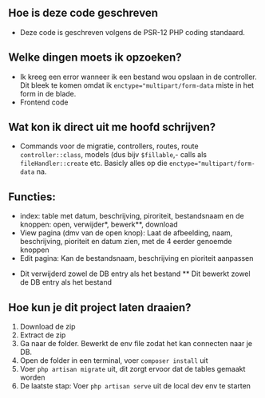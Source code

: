 ## Hoe is deze code geschreven
- Deze code is geschreven volgens de PSR-12 PHP coding standaard.


## Welke dingen moets ik opzoeken?
- Ik kreeg een error wanneer ik een bestand wou opslaan in de controller.
Dit bleek te komen omdat ik `enctype="multipart/form-data` miste in het form in de blade.
- Frontend code


## Wat kon ik direct uit me hoofd schrijven?
- Commands voor de migratie, controllers, routes, route `controller::class`, models (dus bijv `$fillable`,-
calls als `fileHandler::create` etc. Basicly alles op die `enctype="multipart/form-data` na.


## Functies:
- index: table met datum, beschrijving,
  piroriteit, bestandsnaam en de knoppen: open, verwijder*, bewerk**, download
- View pagina (dmv van de open knop): Laat de afbeelding, naam, beschrijving, pioriteit en datum zien, met de 4 eerder genoemde knoppen
- Edit pagina: Kan de bestandsnaam, beschrijving en pioriteit aanpassen

* Dit verwijderd zowel de DB entry als het bestand
** Dit bewerkt zowel de DB entry als het bestand


## Hoe kun je dit project laten draaien?
1) Download de zip
2) Extract de zip
3) Ga naar de folder. Bewerkt de env file zodat het kan connecten naar je DB.
4) Open de folder in een terminal, voer `composer install` uit
5) Voer `php artisan migrate` uit, dit zorgt ervoor dat de tables gemaakt worden
6) De laatste stap: Voer `php artisan serve` uit de local dev env te starten

